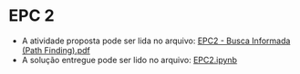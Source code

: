 # EPC 2

- A atividade proposta pode ser lida no arquivo: [EPC2 - Busca Informada (Path Finding).pdf](
https://github.com/VitorDiToro/EC016-IA/blob/master/EPC2/EPC2%20-%20Busca%20Informada%20\(Path%20Finding\).pdf)
- A solução entregue pode ser lido no arquivo: [EPC2.ipynb](https://github.com/VitorDiToro/EC016-IA/blob/master/EPC2/EPC2.ipynb)
